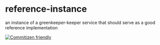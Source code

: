 # reference-instance

an instance of a greenkeeper-keeper service that should serve as a good reference
implementation

[![Commitizen friendly](https://img.shields.io/badge/commitizen-friendly-brightgreen.svg)](http://commitizen.github.io/cz-cli/)
